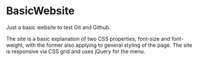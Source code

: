 # BasicWebsite

Just a basic website to test Git and Github.

The site is a basic explanation of two CSS properties; font-size and font-weight, with the former also applying to general styling of the page. The site is responsive via CSS grid and uses jQuery for the menu.
